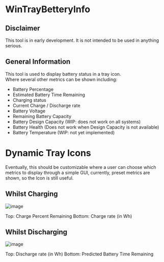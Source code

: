 # WinTrayBetteryInfo
## Disclaimer
This tool is in early development. It is not intended to be used in anything serious.
## General Information
This tool is used to display battery status in a tray icon.  
Where several other metrics can be shown including:


- Battery Percentage
- Estimated Battery Time Remaining
- Charging status
- Current Charge / Discharge rate
- Battery Voltage
- Remaining Battery Capacity
- Battery Design Capacity       (WIP: does not work on all systems)
- Battery Health                (Does not work when Design Capacity is not available)
- Battery Temperature           (WIP: not yet implemented)

# Dynamic Tray Icons
Eventually, this should be customizable where a user can choose which metrics to display through a simple GUI, currently, preset metrics are shown, so the Icon is still useful.
## Whilst Charging
![image](https://user-images.githubusercontent.com/11772153/147858495-d2de2637-1c95-4c79-85ac-615882648e5c.png)

Top: Charge Percent Remaining
Bottom: Charge rate (in Wh)
## Whilst Discharging
![image](https://user-images.githubusercontent.com/11772153/147858489-6de2b1d1-6198-4f18-a1b5-84c01442bf2f.png)


Top: Discharge rate (in Wh)
Bottom: Predicted Battery Time Remaining
